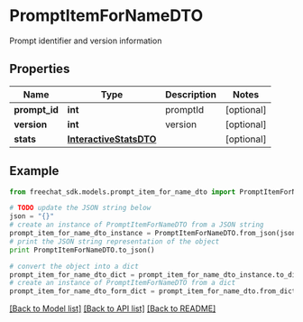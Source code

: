 # PromptItemForNameDTO

Prompt identifier and version information

## Properties

Name | Type | Description | Notes
------------ | ------------- | ------------- | -------------
**prompt_id** | **int** | promptId | [optional] 
**version** | **int** | version | [optional] 
**stats** | [**InteractiveStatsDTO**](InteractiveStatsDTO.md) |  | [optional] 

## Example

```python
from freechat_sdk.models.prompt_item_for_name_dto import PromptItemForNameDTO

# TODO update the JSON string below
json = "{}"
# create an instance of PromptItemForNameDTO from a JSON string
prompt_item_for_name_dto_instance = PromptItemForNameDTO.from_json(json)
# print the JSON string representation of the object
print PromptItemForNameDTO.to_json()

# convert the object into a dict
prompt_item_for_name_dto_dict = prompt_item_for_name_dto_instance.to_dict()
# create an instance of PromptItemForNameDTO from a dict
prompt_item_for_name_dto_form_dict = prompt_item_for_name_dto.from_dict(prompt_item_for_name_dto_dict)
```
[[Back to Model list]](../README.md#documentation-for-models) [[Back to API list]](../README.md#documentation-for-api-endpoints) [[Back to README]](../README.md)


